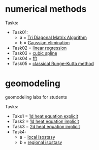 
# numerical methods

Tasks:

* Task01:
  * a = [Tri Diagonal Matrix Algorithm](https://repl.it/NraA/2)
  * b = [Gaussian elimination](https://repl.it/Nr9u)
* Task02 = [linear regression](https://trinket.io/python3/9c0cb0ae3f)
* Task03 = [cubic spline](https://trinket.io/python/0793687aa3)
* Task04 = [fft](https://repl.it/@geomodeling/fft)
* Task05 = [classical Runge–Kutta method](https://repl.it/@geomodeling/rg4)


# geomodeling
geomodeling labs for students

Tasks:
* Taks1 = [1d heat equation explicit](https://trinket.io/python3/9c0cb0ae3f)
* Task2 = [1d heat equation implicit](https://trinket.io/python3/d90884ffca)
* Task3 = [2d heat equation implicit](https://trinket.io/python3/da800a519d)
* Task4: 
  * a = [local isostasy](https://trinket.io/python3/f0bfe6d5d3)
  * b = [regional isostasy](https://trinket.io/python3/43b14fc873)

